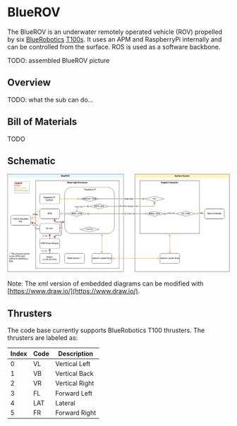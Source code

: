 # BlueROV

The BlueROV is an underwater remotely operated vehicle (ROV) propelled by six [BlueRobotics](http://www.bluerobotics.com/) [T100s](https://www.bluerobotics.com/store/thrusters/t100-thruster/). It uses an APM and RaspberryPi internally and can be controlled from the surface. ROS is used as a software backbone.

TODO: assembled BlueROV picture

## Overview

TODO: what the sub can do...

## Bill of Materials

TODO

## Schematic

![BlueROV Schematic](BlueROV%20Schematic.jpg)

Note: The xml version of embedded diagrams can be modified with [https://www.draw.io/](https://www.draw.io/).

## Thrusters

The code base currently supports BlueRobotics T100 thrusters. The thrusters are labeled as:

Index | Code | Description
--- | --- | ---
0 | VL | Vertical Left
1 | VB | Vertical Back
2 | VR | Vertical Right
3 | FL | Forward Left
4 | LAT | Lateral
5 | FR | Forward Right
